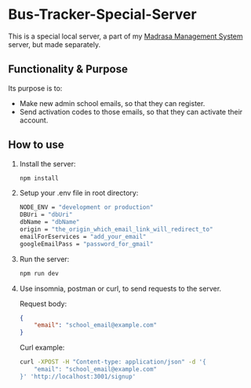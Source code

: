 # Bus-Tracker-Special-Server
This is a special local server, a part of my [Madrasa Management System](https://github.com/SHADOWZXCV/Wezzaa) server, but made separately.

## Functionality & Purpose
Its purpose is to:
- Make new admin school emails, so that they can register.
- Send activation codes to those emails, so that they can activate their account.

## How to use
1. Install the server:
    ```bash
    npm install
    ```
2. Setup your .env file in root directory:
    ```bash
    NODE_ENV = "development or production"
    DBUri = "dbUri"
    dbName = "dbName"
    origin = "the_origin_which_email_link_will_redirect_to"
    emailForEservices = "add_your_email"
    googleEmailPass = "password_for_gmail"
    ```
3. Run the server:
    ```bash
    npm run dev
    ```
4. Use insomnia, postman or curl, to send requests to the server.
    
    Request body:
    ```json
    {
        "email": "school_email@example.com"
    }
    ```
    Curl example:
    ```bash
    curl -XPOST -H "Content-type: application/json" -d '{
        "email": "school_email@example.com"
    }' 'http://localhost:3001/signup'
    ```
